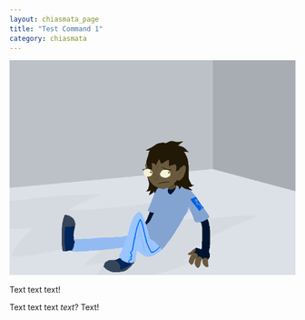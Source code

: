```yaml
---
layout: chiasmata_page
title: "Test Command 1"
category: chiasmata
---
```


![001](/chiasmata/images/001.png)

Text text text!

Text text text _text_? Text!